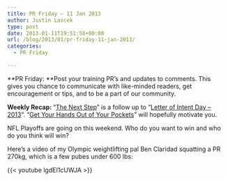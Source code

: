 ```yaml
---
title: PR Friday – 11 Jan 2013
author: Justin Lascek
type: post
date: 2013-01-11T19:51:58+00:00
url: /blog/2013/01/pr-friday-11-jan-2013/
categories:
  - PR Friday

---
```

**PR Friday:&nbsp;**Post your training PR’s and updates to comments. This gives you chance to communicate with like-minded readers, get encouragement or tips, and to be a part of our community.

**Weekly Recap:&nbsp;**&#8220;<a href="/blog/2013/01/the-next-step/" target="_blank">The Next Step</a>&#8221; is a follow up to &#8220;<a href="/blog/2013/01/letter-of-intent-2013-pr-friday/" target="_blank">Letter of Intent Day &#8211; 2013</a>&#8220;. &#8220;<a href="/blog/2013/01/get-your-hands-out-of-your-pockets/" target="_blank">Get Your Hands Out of Your Pockets</a>&#8221; will hopefully motivate you.

NFL Playoffs are going on this weekend. Who do you want to win and who do you think will win?

Here&#8217;s a video of my Olympic weightlifting pal Ben Claridad squatting a PR 270kg, which is a few pubes under 600 lbs:
  
{{< youtube lgdEI1cUWJA >}}
